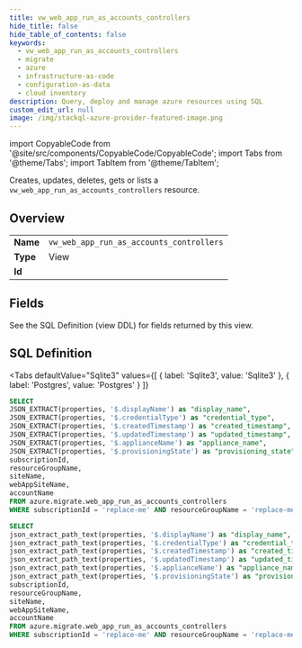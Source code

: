 ```yaml
--- 
title: vw_web_app_run_as_accounts_controllers
hide_title: false
hide_table_of_contents: false
keywords:
  - vw_web_app_run_as_accounts_controllers
  - migrate
  - azure
  - infrastructure-as-code
  - configuration-as-data
  - cloud inventory
description: Query, deploy and manage azure resources using SQL
custom_edit_url: null
image: /img/stackql-azure-provider-featured-image.png
---
```


import CopyableCode from '@site/src/components/CopyableCode/CopyableCode';
import Tabs from '@theme/Tabs';
import TabItem from '@theme/TabItem';

Creates, updates, deletes, gets or lists a <code>vw_web_app_run_as_accounts_controllers</code> resource.

## Overview
<table><tbody>
<tr><td><b>Name</b></td><td><code>vw_web_app_run_as_accounts_controllers</code></td></tr>
<tr><td><b>Type</b></td><td>View</td></tr>
<tr><td><b>Id</b></td><td><CopyableCode code="azure.migrate.vw_web_app_run_as_accounts_controllers" /></td></tr>
</tbody></table>

## Fields

See the SQL Definition (view DDL) for fields returned by this view.

## SQL Definition

<Tabs
defaultValue="Sqlite3"
values={[
{ label: 'Sqlite3', value: 'Sqlite3' },
{ label: 'Postgres', value: 'Postgres' }
]}
>
<TabItem value="Sqlite3">

```sql
SELECT
JSON_EXTRACT(properties, '$.displayName') as "display_name",
JSON_EXTRACT(properties, '$.credentialType') as "credential_type",
JSON_EXTRACT(properties, '$.createdTimestamp') as "created_timestamp",
JSON_EXTRACT(properties, '$.updatedTimestamp') as "updated_timestamp",
JSON_EXTRACT(properties, '$.applianceName') as "appliance_name",
JSON_EXTRACT(properties, '$.provisioningState') as "provisioning_state",
subscriptionId,
resourceGroupName,
siteName,
webAppSiteName,
accountName
FROM azure.migrate.web_app_run_as_accounts_controllers
WHERE subscriptionId = 'replace-me' AND resourceGroupName = 'replace-me' AND siteName = 'replace-me' AND webAppSiteName = 'replace-me';
```

</TabItem>
<TabItem value="Postgres">

```sql
SELECT
json_extract_path_text(properties, '$.displayName') as "display_name",
json_extract_path_text(properties, '$.credentialType') as "credential_type",
json_extract_path_text(properties, '$.createdTimestamp') as "created_timestamp",
json_extract_path_text(properties, '$.updatedTimestamp') as "updated_timestamp",
json_extract_path_text(properties, '$.applianceName') as "appliance_name",
json_extract_path_text(properties, '$.provisioningState') as "provisioning_state",
subscriptionId,
resourceGroupName,
siteName,
webAppSiteName,
accountName
FROM azure.migrate.web_app_run_as_accounts_controllers
WHERE subscriptionId = 'replace-me' AND resourceGroupName = 'replace-me' AND siteName = 'replace-me' AND webAppSiteName = 'replace-me';
```

</TabItem>
</Tabs>
